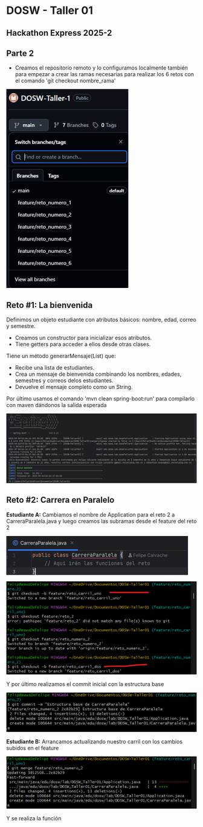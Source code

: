 # DOSW - Taller 01

## Hackathon Express 2025-2

## Parte 2

- Creamos el repositorio remoto y lo configuramos localmente también para empezar a crear
las ramas necesarias para realizar los 6 retos con el
comando 'git checkout nombre_rama'

![RAMAS](docs/img.png)

## Reto #1: La bienvenida
Definimos un objeto estudiante con atributos básicos: nombre, edad, correo y semestre.
- Creamos un constructor para inicializar esos atributos.
- Tiene getters para acceder a ellos desde otras clases.

Tiene un método generarMensaje(List) que:
- Recibe una lista de estudiantes.
- Crea un mensaje de bienvenida combinando los nombres, edades, semestres y correos delos estudiantes.
- Devuelve el mensaje completo como un String.

Por último usamos el comando 'mvn clean spring-boot:run' para compilarlo con maven dándonos la salida esperada

![SALIDA](docs/img_1.png)

## Reto #2: Carrera en Paralelo

**Estudiante A:** Cambiamos el nombre de Application para el reto 2 a CarreraParalela.java
y luego creamos las subramas desde el feature del reto 2

![img.png](img.png)

![img_1.png](img_1.png)

Y por último realizamos el commit inicial con la estructura base

![img_2.png](img_2.png)

**Estudiante B:** Arrancamos actualizando nuestro carril con los cambios subidos en el feature

![img_3.png](img_3.png)

Y se realiza la función





